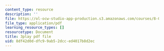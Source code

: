 ```yaml
---
content_type: resource
description: ''
file: https://ol-ocw-studio-app-production.s3.amazonaws.com/courses/8-01sc-classical-mechanics-fall-2016/8df42d0ddfc99ab52dcced4017b8d2ec_RX88J2e4W0M.pdf
file_type: application/pdf
learning_resource_types: []
resourcetype: Document
title: 3play pdf file
uid: 8df42d0d-dfc9-9ab5-2dcc-ed4017b8d2ec
---
```


